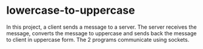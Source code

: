 # lowercase-to-uppercase
In this project, a client sends a message to a server. The server receives the message, converts the message to uppercase and sends back the message to client in uppercase form. The 2 programs communicate using sockets. 
